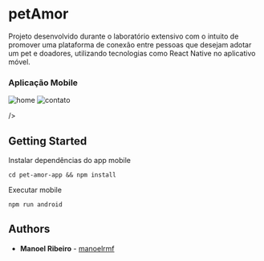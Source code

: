 # petAmor
Projeto desenvolvido durante o laboratório extensivo com o intuito de promover uma plataforma de conexão entre pessoas que desejam adotar um pet e doadores, utilizando tecnologias como React Native no aplicativo móvel.
### Aplicação Mobile
![home](https://github.com/user-attachments/assets/fb9fd72d-aac8-4ffa-bc3e-9d618bd21d16)
![contato](https://github.com/user-attachments/assets/9c7dd5fe-4423-4363-a9c0-3fab411ee70e)

/> 


## Getting Started

Instalar dependências do app mobile

```
cd pet-amor-app && npm install
```

Executar mobile

```
npm run android
```

## Authors

* **Manoel Ribeiro** - [manoelrmf](https://github.com/manoelrmf)
